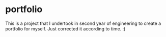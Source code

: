 # portfolio
This is a project that I undertook in second year of engineering to create a portfolio for myself. Just corrected it according to time. :) 
